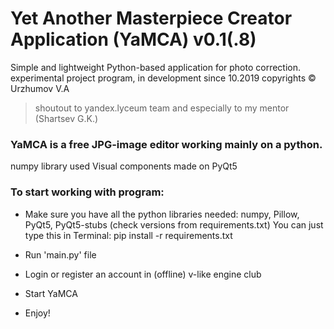 # Yet Another Masterpiece Creator Application (YaMCA) v0.1(.8)
Simple and lightweight Python-based application for photo correction.
experimental project program, in development since 10.2019
copyrights © Urzhumov V.A
> shoutout to yandex.lyceum team and especially to my mentor (Shartsev G.K.)

### YaMCA is a free JPG-image editor working mainly on a python. 
numpy library used
Visual components made on PyQt5


### To start working with program:

* Make sure you have all the python libraries needed:
	numpy, Pillow, PyQt5, PyQt5-stubs (check versions from requirements.txt)
  You can just type this in Terminal:
	pip install -r requirements.txt

* Run 'main.py' file

* Login or register an account in (offline) v-like engine club

* Start YaMCA

* Enjoy!
